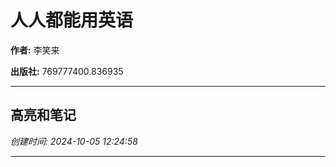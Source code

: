 # 人人都能用英语

**作者:** 李笑来

**出版社:** 769777400.836935

---

## 高亮和笔记

*创建时间: 2024-10-05 12:24:58*

---

